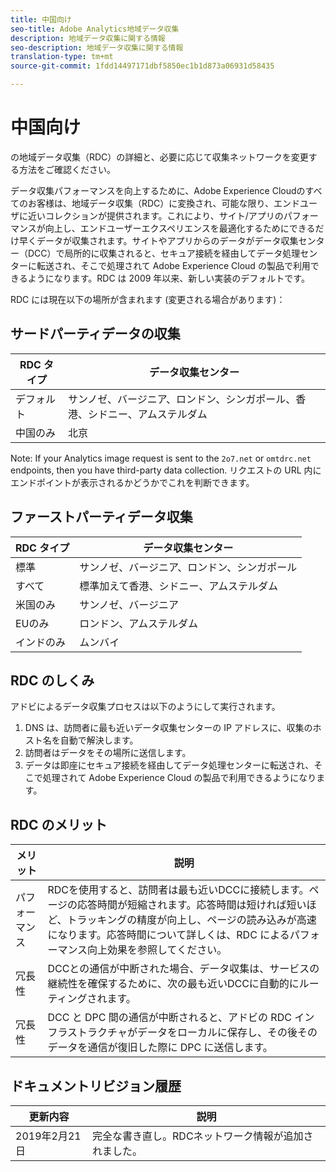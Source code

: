 ```yaml
---
title: 中国向け
seo-title: Adobe Analytics地域データ収集
description: 地域データ収集に関する情報
seo-description: 地域データ収集に関する情報
translation-type: tm+mt
source-git-commit: 1fdd14497171dbf5850ec1b1d873a06931d58435

---
```



# 中国向け

 の地域データ収集（RDC）の詳細と、必要に応じて収集ネットワークを変更する方法をご確認ください。

データ収集パフォーマンスを向上するために、Adobe Experience Cloudのすべてのお客様は、地域データ収集（RDC）に変換され、可能な限り、エンドユーザに近いコレクションが提供されます。これにより、サイト/アプリのパフォーマンスが向上し、エンドユーザーエクスペリエンスを最適化するためにできるだけ早くデータが収集されます。サイトやアプリからのデータがデータ収集センター（DCC）で局所的に収集されると、セキュア接続を経由してデータ処理センターに転送され、そこで処理されて Adobe Experience Cloud の製品で利用できるようになります。RDC は 2009 年以来、新しい実装のデフォルトです。

RDC には現在以下の場所が含まれます (変更される場合があります)：

## サードパーティデータの収集

| RDC タイプ | データ収集センター |
|---------------------|-------------------|
| デフォルト | サンノゼ、バージニア、ロンドン、シンガポール、香港、シドニー、アムステルダム |
| 中国のみ | 北京 |

Note: If your Analytics image request is sent to the `2o7.net` or `omtdrc.net` endpoints, then you have third-party data collection. リクエストの URL 内にエンドポイントが表示されるかどうかでこれを判断できます。

## ファーストパーティデータ収集

| RDC タイプ | データ収集センター |
|---------------------|-------------------|
| 標準 | サンノゼ、バージニア、ロンドン、シンガポール |
| すべて | 標準加えて香港、シドニー、アムステルダム |
| 米国のみ | サンノゼ、バージニア |
| EUのみ | ロンドン、アムステルダム |
| インドのみ | ムンバイ |

## RDC のしくみ

アドビによるデータ収集プロセスは以下のようにして実行されます。

1. DNS は、訪問者に最も近いデータ収集センターの IP アドレスに、収集のホスト名を自動で解決します。
1. 訪問者はデータをその場所に送信します。
1. データは即座にセキュア接続を経由してデータ処理センターに転送され、そこで処理されて Adobe Experience Cloud の製品で利用できるようになります。

## RDC のメリット

| メリット | 説明 |
|---------|-----------|
| パフォーマンス | RDCを使用すると、訪問者は最も近いDCCに接続します。ページの応答時間が短縮されます。応答時間は短ければ短いほど、トラッキングの精度が向上し、ページの読み込みが高速になります。応答時間について詳しくは、RDC によるパフォーマンス向上効果を参照してください。 |
| 冗長性 | DCCとの通信が中断された場合、データ収集は、サービスの継続性を確保するために、次の最も近いDCCに自動的にルーティングされます。 |
| 冗長性 | DCC と DPC 間の通信が中断されると、アドビの RDC インフラストラクチャがデータをローカルに保存し、その後そのデータを通信が復旧した際に DPC に送信します。 |

## ドキュメントリビジョン履歴

| 更新内容 | 説明 |
|--------|---------|
| 2019年2月21日 | 完全な書き直し。RDCネットワーク情報が追加されました。 |
